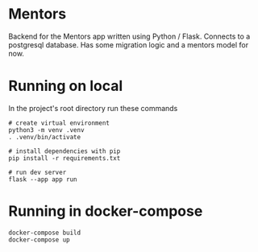 
# Mentors

Backend for the Mentors app written using Python / Flask. Connects to a postgresql database. Has some migration logic and a mentors model for now.

# Running on local

In the project's root directory run these commands

```
# create virtual environment
python3 -m venv .venv
. .venv/bin/activate

# install dependencies with pip
pip install -r requirements.txt

# run dev server
flask --app app run
```

# Running in docker-compose

```
docker-compose build
docker-compose up
```
